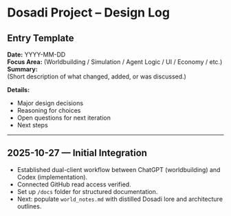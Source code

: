 # Dosadi Project – Design Log

## Entry Template
**Date:** YYYY-MM-DD  
**Focus Area:** (Worldbuilding / Simulation / Agent Logic / UI / Economy / etc.)  
**Summary:**  
(Short description of what changed, added, or was discussed.)  

**Details:**
- Major design decisions
- Reasoning for choices
- Open questions for next iteration
- Next steps

---

## 2025-10-27 — Initial Integration
- Established dual-client workflow between ChatGPT (worldbuilding) and Codex (implementation).
- Connected GitHub read access verified.
- Set up `/docs` folder for structured documentation.
- Next: populate `world_notes.md` with distilled Dosadi lore and architecture outlines.
